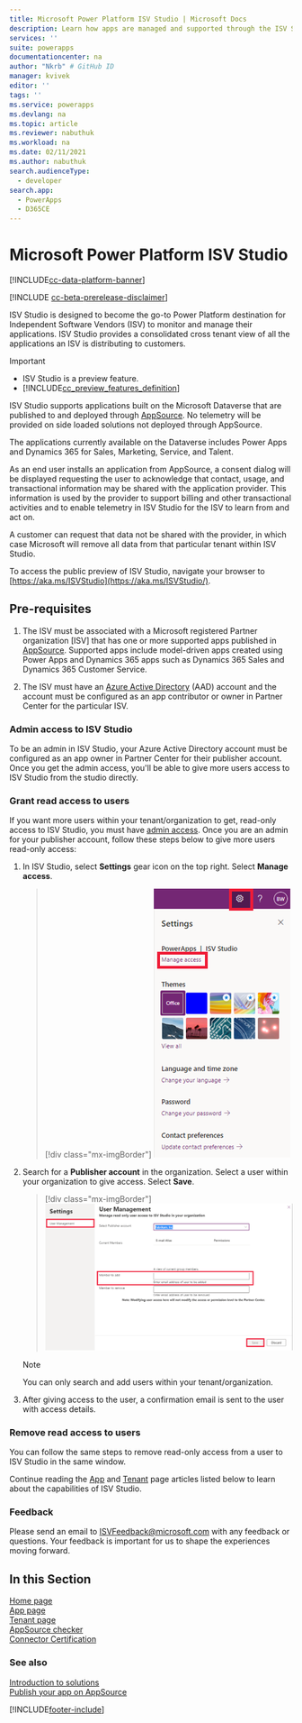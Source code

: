 ```yaml
---
title: Microsoft Power Platform ISV Studio | Microsoft Docs
description: Learn how apps are managed and supported through the ISV Studio portal.
services: ''
suite: powerapps
documentationcenter: na
author: "Nkrb" # GitHub ID
manager: kvivek
editor: ''
tags: ''
ms.service: powerapps
ms.devlang: na
ms.topic: article
ms.reviewer: nabuthuk
ms.workload: na
ms.date: 02/11/2021
ms.author: nabuthuk
search.audienceType: 
  - developer
search.app: 
  - PowerApps
  - D365CE
---
```


# Microsoft Power Platform ISV Studio

[!INCLUDE[cc-data-platform-banner](../../includes/cc-data-platform-banner.md)]

[!INCLUDE [cc-beta-prerelease-disclaimer](../../includes/cc-beta-prerelease-disclaimer.md)]

ISV Studio is designed to become the go-to Power Platform destination for Independent Software Vendors (ISV) to monitor and manage their applications. ISV Studio provides a consolidated cross tenant view of all the applications an ISV is distributing to customers.

> [!IMPORTANT]
>
> - ISV Studio is a preview feature.
> - [!INCLUDE[cc_preview_features_definition](../../includes/cc-preview-features-definition.md)]

ISV Studio supports applications built on the Microsoft Dataverse that are published to and deployed through [AppSource](https://appsource.microsoft.com/). No telemetry will be provided on side loaded solutions not deployed through AppSource.

The applications currently available on the Dataverse includes Power Apps and Dynamics 365 for Sales, Marketing, Service, and Talent.

As an end user installs an application from AppSource, a consent dialog will be displayed requesting the user to acknowledge that contact, usage, and transactional information may be shared with the application provider. This information is used by the provider to support billing and other transactional activities and to enable telemetry in ISV Studio for the ISV to learn from and act on.

A customer can request that data not be shared with the provider, in which case Microsoft will remove all data from that particular tenant within ISV Studio.

To access the public preview of ISV Studio, navigate your browser to [https://aka.ms/ISVStudio](https://aka.ms/ISVStudio/).

## Pre-requisites

1. The ISV must be associated with a Microsoft registered Partner organization [ISV] that has one or more supported apps published in [AppSource](https://appsource.microsoft.com/). Supported apps include model-driven apps created using Power Apps and Dynamics 365 apps such as Dynamics 365 Sales and Dynamics 365 Customer Service.

2. The ISV must have an [Azure Active Directory](https://azure.microsoft.com/services/active-directory/) (AAD) account and the account must be configured as an app contributor or owner in Partner Center for the particular ISV.

### Admin access to ISV Studio

To be an admin in ISV Studio,  your Azure Active Directory account must be configured as an app owner in Partner Center for their publisher account. Once you get the admin access, you'll be able to give more users access to ISV Studio from the studio directly.  

### Grant read access to users

If you want more users within your tenant/organization to get,  read-only access to ISV Studio, you must have [admin access](#admin-access-to-isv-studio). Once you are an admin for your publisher account, follow these steps below to give more users read-only access: 

1. In ISV Studio, select **Settings** gear icon on the top right. Select **Manage access**.

   > [!div class="mx-imgBorder"]
   > ![Settings panel](media/isv-settings-panel.png "Settings panel")

1. Search for a **Publisher account** in the organization. Select a user within your organization to give access. Select **Save**.

   > [!div class="mx-imgBorder"]
   > ![User Management](media/isv-user-management-dashboard.png "User Management")

   > [!NOTE]
   > You can only search and add users within your tenant/organization.

1. After giving access to the user, a confirmation email is sent to the user with access details.  

### Remove read access to users

You can follow the same steps to remove read-only access from a user to ISV Studio in the same window.

<!--If you do not have permissions to give additional users access to ISV Studio. Please visit our documentation to learn more about user access.  
If you want additional users to get access to ISV Studio, they can be added as app contributors in Partner Center.  Instructions can be found at
[Managing users on cloud partner portal](/azure/marketplace/cloud-partner-portal-orig/cloud-partner-portal-manage-users).-->

Continue reading the [App](isv-app-management-apppage.md) and [Tenant](isv-app-management-tenantpage.md) page articles listed below to learn about the capabilities of ISV Studio.

### Feedback

Please send an email to [ISVFeedback@microsoft.com](mailto:ISVFeedback@microsoft.com) with any feedback or questions. Your feedback is important for us to shape the experiences moving forward.

## In this Section

[Home page](isv-app-management-homepage.md)  
[App page](isv-app-management-apppage.md)<br/> 
[Tenant page](isv-app-management-tenantpage.md)<br/>
[AppSource checker](isv-app-management-appsource-checker.md)<br/>
[Connector Certification](isv-app-management-certification.md)

### See also

[Introduction to solutions](introduction-solutions.md)  
[Publish your app on AppSource](publish-app-appsource.md)


[!INCLUDE[footer-include](../../includes/footer-banner.md)]